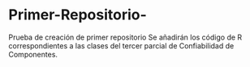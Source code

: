 # Primer-Repositorio-
Prueba de creación de primer repositorio
Se añadirán los código de R correspondientes a las clases del tercer parcial de Confiabilidad de Componentes.
